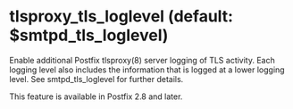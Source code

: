 # tlsproxy_tls_loglevel (default: $smtpd_tls_loglevel)
 Enable additional Postfix tlsproxy(8) server logging of TLS
activity. Each logging level also includes the information that
is logged at a lower logging level. See smtpd\_tls\_loglevel for
further details. 


 This feature is available in Postfix 2.8 and later. 


